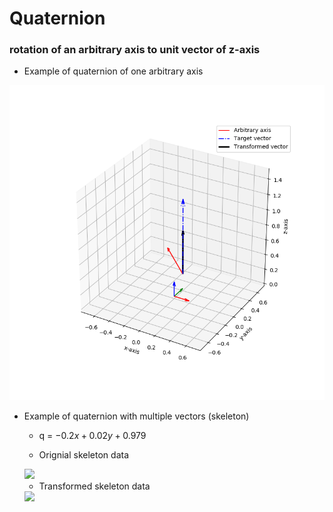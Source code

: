 # Quaternion 
### rotation of an arbitrary axis to unit vector of z-axis

* Example of quaternion of one arbitrary axis
<img src='image/example.png' />

* Example of quaternion with multiple vectors (skeleton)

	* q = $-0.2x + 0.02y + 0.979$

	* Orignial skeleton data
	<img src='image/ori_9_frame100_340.gif' />

	* Transformed skeleton data
	<img src='image/trans_9_frame100_340.gif' />

